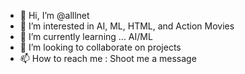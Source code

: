 - 👋 Hi, I’m @alllnet
- 👀 I’m interested in AI, ML, HTML, and Action Movies
- 🌱 I’m currently learning ... AI/ML
- 💞️ I’m looking to collaborate on projects
- 📫 How to reach me : Shoot me a message

<!---
alllnet/alllnet is a ✨ special ✨ repository because its `README.md` (this file) appears on your GitHub profile.
You can click the Preview link to take a look at your changes.
--->
